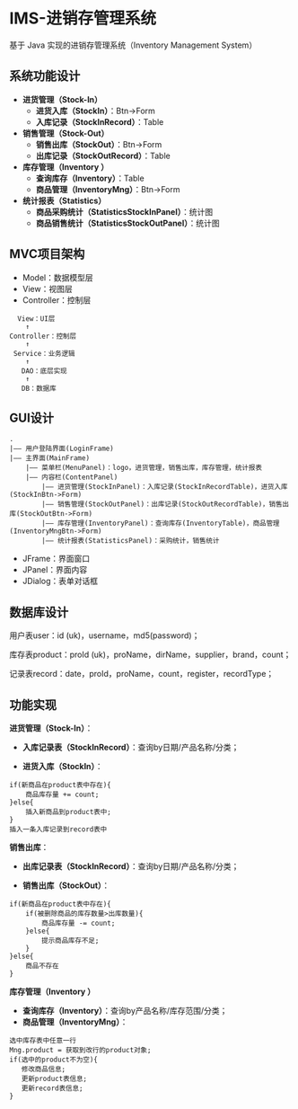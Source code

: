 # IMS-进销存管理系统
基于 Java 实现的进销存管理系统（Inventory Management System）

## 系统功能设计

- **进货管理（Stock-In）**
  - **进货入库（StockIn）**：Btn->Form
  - **入库记录（StockInRecord）**：Table
- **销售管理（Stock-Out）**
  - **销售出库（StockOut）**：Btn->Form
  - **出库记录（StockOutRecord）**：Table
- **库存管理（Inventory ）**
  - **查询库存（Inventory）**：Table
  - **商品管理（InventoryMng）**：Btn->Form
- **统计报表（Statistics）**
  - **商品采购统计（StatisticsStockInPanel）**：统计图
  - **商品销售统计（StatisticsStockOutPanel）**：统计图

## MVC项目架构

- Model：数据模型层
- View：视图层
- Controller：控制层

```
  View：UI层
    ↑
Controller：控制层
    ↑
 Service：业务逻辑
    ↑
   DAO：底层实现
    ↑
   DB：数据库
```

## GUI设计

```
.
|—— 用户登陆界面(LoginFrame)
|—— 主界面(MainFrame)
	|—— 菜单栏(MenuPanel)：logo，进货管理，销售出库，库存管理，统计报表
	|—— 内容栏(ContentPanel)
		|—— 进货管理(StockInPanel)：入库记录(StockInRecordTable)，进货入库(StockInBtn->Form)
		|—— 销售管理(StockOutPanel)：出库记录(StockOutRecordTable)，销售出库(StockOutBtn->Form)
		|—— 库存管理(InventoryPanel)：查询库存(InventoryTable)，商品管理(InventoryMngBtn->Form)
		|—— 统计报表(StatisticsPanel)：采购统计，销售统计
```

- JFrame：界面窗口
- JPanel：界面内容
- JDialog：表单对话框

## 数据库设计

用户表user：id (uk)，username，md5(password)；

库存表product：proId (uk)，proName，dirName，supplier，brand，count；

记录表record：date，proId，proName，count，register，recordType；

## 功能实现

**进货管理（Stock-In）**：

- **入库记录表（StockInRecord）**：查询by日期/产品名称/分类；

- **进货入库（StockIn）**：

```
if(新商品在product表中存在){
    商品库存量 += count;
}else{
    插入新商品到product表中;
}
插入一条入库记录到record表中
```

**销售出库**：

- **出库记录表（StockInRecord）**：查询by日期/产品名称/分类；

- **销售出库（StockOut）**：

```
if(新商品在product表中存在){
    if(被删除商品的库存数量>出库数量){
        商品库存量 -= count;
    }else{
        提示商品库存不足;
    }
}else{
    商品不存在
}
```

**库存管理（Inventory ）**

- **查询库存（Inventory）**：查询by产品名称/库存范围/分类；
- **商品管理（InventoryMng）**：

```
选中库存表中任意一行
Mng.product = 获取到改行的product对象;
if(选中的product不为空){
   修改商品信息;
   更新product表信息;
   更新record表信息;
}
```


